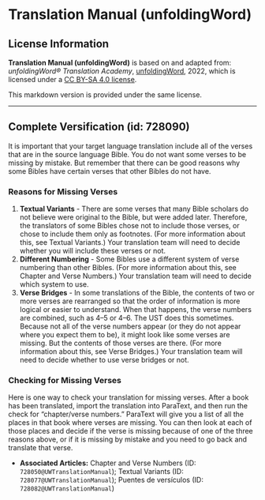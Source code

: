 # Translation Manual (unfoldingWord)

## License Information

**Translation Manual (unfoldingWord)** is based on and adapted from: _unfoldingWord® Translation Academy_, [unfoldingWord](https://unfoldingword.org/utw), 2022, which is licensed under a [CC BY-SA 4.0 license](https://creativecommons.org/licenses/by-sa/4.0/legalcode.en).

This markdown version is provided under the same license.



--------------------------------

## Complete Versification (id: 728090)

It is important that your target language translation include all of the verses that are in the source language Bible. You do not want some verses to be missing by mistake. But remember that there can be good reasons why some Bibles have certain verses that other Bibles do not have.

### Reasons for Missing Verses

1. **Textual Variants** \- There are some verses that many Bible scholars do not believe were original to the Bible, but were added later. Therefore, the translators of some Bibles chose not to include those verses, or chose to include them only as footnotes. (For more information about this, see Textual Variants.) Your translation team will need to decide whether you will include these verses or not.
2. **Different Numbering** \- Some Bibles use a different system of verse numbering than other Bibles. (For more information about this, see Chapter and Verse Numbers.) Your translation team will need to decide which system to use.
3. **Verse Bridges** \- In some translations of the Bible, the contents of two or more verses are rearranged so that the order of information is more logical or easier to understand. When that happens, the verse numbers are combined, such as 4–5 or 4–6\. The UST does this sometimes. Because not all of the verse numbers appear (or they do not appear where you expect them to be), it might look like some verses are missing. But the contents of those verses are there. (For more information about this, see Verse Bridges.) Your translation team will need to decide whether to use verse bridges or not.

### Checking for Missing Verses

Here is one way to check your translation for missing verses. After a book has been translated, import the translation into ParaText, and then run the check for “chapter/verse numbers.” ParaText will give you a list of all the places in that book where verses are missing. You can then look at each of those places and decide if the verse is missing because of one of the three reasons above, or if it is missing by mistake and you need to go back and translate that verse.

* **Associated Articles:** Chapter and Verse Numbers (ID: `728050@UWTranslationManual`); Textual Variants (ID: `728077@UWTranslationManual`); Puentes de versículos (ID: `728082@UWTranslationManual`)

